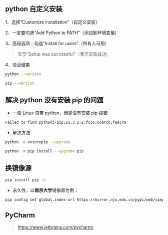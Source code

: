 ## python 自定义安装

1、选择“Customize installation”（自定义安装）

2、一定要勾选“Add Python to PATH”（添加到环境变量)

3、高级选项：勾选“Install for users”（所有人可用）

> 显示“Setup was successful”（表示安装成功）

4、验证结果

```sh
python --version
```

```sh
pip --version
```

## 解决 python 没有安装 pip 的问题

- 一般 Linux 自带 python，但是没有安装 pip 报错

```sh
Failed to find python3-pip;21.3.1-2.fc36;noarch;fedora
```

- 解决方法

```sh
python -m ensurepip --upgrade
```

```sh
python -m pip install --upgrade pip
```

## 换镜像源

```sh
pip install pip -U
```

- 永久性，以**南京大学**镜像源为例：

```sh
pip config set global.index-url https://mirror.nju.edu.cn/pypi/web/simple
```

## PyCharm

> https://www.jetbrains.com/pycharm/
